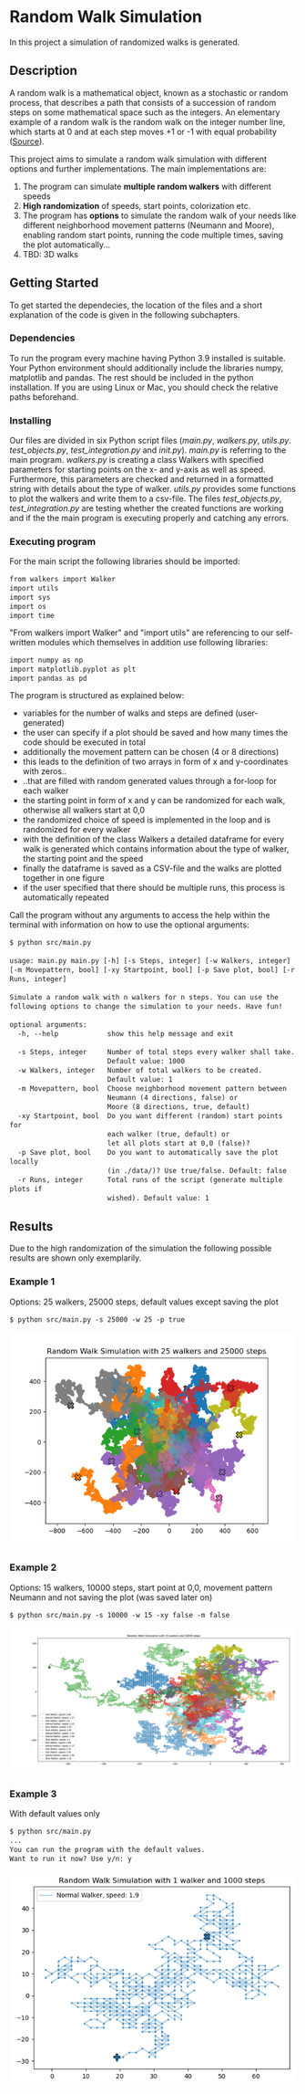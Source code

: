 # Random Walk Simulation

In this project a simulation of randomized walks is generated.

## Description

A random walk is a mathematical object, known as a stochastic or random  process, that describes a path that consists of a succession of random  steps on some mathematical space such as the integers. An elementary example of a random walk is the random walk on the integer number line, which starts at 0 and at each step moves +1 or -1 with  equal probability ([Source](https://www.geeksforgeeks.org/random-walk-implementation-python/)).

This project aims to simulate a random walk simulation with different options and further implementations. The main implementations are:

1. The program can simulate **multiple random walkers** with different speeds
2. **High randomization** of speeds, start points, colorization etc.
3. The program has **options** to simulate the random walk of your needs like different neighborhood movement patterns (Neumann and Moore), enabling random start points, running the code multiple times, saving the plot automatically...
4. TBD: 3D walks

## Getting Started

To get started the dependecies, the location of the files and a short explanation of the code is given in the following subchapters.

### Dependencies

To run the program every machine having Python 3.9 installed is suitable. Your Python environment should additionally include the libraries numpy, matplotlib and pandas. The rest should be included in the python installation. If you are using Linux or Mac, you should check the relative paths beforehand.

### Installing

Our files are divided in six Python script files (*main.py*, *walkers.py*, *utils.py*. *test_objects.py*, *test_integration.py* and *init.py*). *main.py* is referring to the main program. *walkers.py* is creating a class Walkers with specified parameters for starting points on the x- and y-axis as well as speed. Furthermore, this parameters are checked and returned in a formatted string with details about the type of walker. *utils.py* provides some functions to plot the walkers and write them to a csv-file. The files *test_objects.py*, *test_integration.py* are testing whether the created functions are working and if the the main program is executing properly and catching any errors.

### Executing program

For the main script the following libraries should be imported:

```
from walkers import Walker
import utils
import sys
import os
import time
```

"From walkers import Walker" and "import utils" are referencing to our self-written modules which themselves in addition use following libraries:

```
import numpy as np
import matplotlib.pyplot as plt
import pandas as pd
```

The program is structured as explained below:

- variables for the number of walks and steps are defined (user-generated)
- the user can specify if a plot should be saved and how many times the code should be executed in total
- additionally the movement pattern can be chosen (4 or 8 directions)
- this leads to the definition of two arrays in form of x and y-coordinates with zeros..
- ..that are filled with random generated values through a for-loop for each walker
- the starting point in form of x and y can be randomized for each walk, otherwise all walkers start at 0,0
- the randomized choice of speed is implemented in the loop and is randomized for every walker
- with the definition of the class Walkers a detailed dataframe for every walk is generated which contains information about the type of walker, the starting point and the speed
- finally the dataframe is saved as a CSV-file and the walks are plotted together in one figure
- if the user specified that there should be multiple runs, this process is automatically repeated

Call the program without any arguments to access the help within the terminal with information on how to use the optional arguments:

```
$ python src/main.py

usage: main.py main.py [-h] [-s Steps, integer] [-w Walkers, integer] [-m Movepattern, bool] [-xy Startpoint, bool] [-p Save plot, bool] [-r Runs, integer]

Simulate a random walk with n walkers for n steps. You can use the following options to change the simulation to your needs. Have fun!

optional arguments:
  -h, --help            show this help message and exit

  -s Steps, integer     Number of total steps every walker shall take.
                        Default value: 1000
  -w Walkers, integer   Number of total walkers to be created.
                        Default value: 1
  -m Movepattern, bool  Choose neighborhood movement pattern between
                        Neumann (4 directions, false) or
                        Moore (8 directions, true, default)
  -xy Startpoint, bool  Do you want different (random) start points for
                        each walker (true, default) or
                        let all plots start at 0,0 (false)?
  -p Save plot, bool    Do you want to automatically save the plot locally
                        (in ./data/)? Use true/false. Default: false
  -r Runs, integer      Total runs of the script (generate multiple plots if
                        wished). Default value: 1
```

## Results

Due to the high randomization of the simulation the following possible results are shown only exemplarily.

### Example 1
Options: 25 walkers, 25000 steps, default values except saving the plot

```
$ python src/main.py -s 25000 -w 25 -p true
```
![25walkers](./data/random_walkers_25w_25000s.png)

### Example 2
Options: 15 walkers, 10000 steps, start point at 0,0, movement pattern Neumann and not saving the plot (was saved later on)
```
$ python src/main.py -s 10000 -w 15 -xy false -m false
```
![15walkers](./data/random_walkers_15w_10000s.png)

### Example 3
With default values only
```
$ python src/main.py
...
You can run the program with the default values.
Want to run it now? Use y/n: y
```
![1walker](./data/random_walkers_1w_1000s.png)
